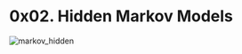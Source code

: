# 0x02. Hidden Markov Models


![markov_hidden](https://user-images.githubusercontent.com/85587286/203655760-32228b47-febd-49bd-adef-41bfb765aed5.gif)

